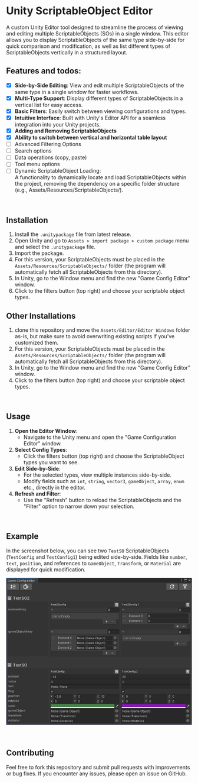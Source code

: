 # Unity ScriptableObject Editor

A custom Unity Editor tool designed to streamline the process of viewing and editing multiple ScriptableObjects (SOs) in a single window. This editor allows you to display ScriptableObjects of the same type side-by-side for quick comparison and modification, as well as list different types of ScriptableObjects vertically in a structured layout.

## Features and todos:
- [x] **Side-by-Side Editing**: View and edit multiple ScriptableObjects of the same type in a single window for faster workflows.
- [x] **Multi-Type Support**: Display different types of ScriptableObjects in a vertical list for easy access.
- [x] **Basic Filters**: Easily switch between viewing configurations and types.
- [x] **Intuitive Interface**: Built with Unity's Editor API for a seamless integration into your Unity projects.
- [x] **Adding and Removing ScriptableObjects**
- [x] **Ability to switch between vertical and horizontal table layout**
- [ ] Advanced Filtering Options
- [ ] Search options
- [ ] Data operations (copy, paste)
- [ ] Tool menu options
- [ ] Dynamic ScriptableObject Loading: <br/> A functionality to dynamically locate and load ScriptableObjects within the project, removing the dependency on a specific folder structure (e.g., Assets/Resources/ScriptableObjects/).

<br/> 
 
## Installation
1. Install the ``.unitypackage`` file from latest release.
2. Open Unity and go to ``Assets > import package > custom package`` menu and select the ``.unitypackage`` file.
3. Import the package.
4. For this version, your ScriptableObjects must be placed in the ``Assets/Resources/ScriptableObjects/`` folder (the program will automatically fetch all ScriptableObjects from this directory).
5. In Unity, go to the Window menu and find the new "Game Config Editor" window.
6. Click to the filters button (top right) and choose your scriptable object types.

## Other Installations
1. clone this repository and move the ``Assets/Editor/Editor Windows`` folder as-is, but make sure to avoid overwriting existing scripts if you've customized them.
2. For this version, your ScriptableObjects must be placed in the ``Assets/Resources/ScriptableObjects/`` folder (the program will automatically fetch all ScriptableObjects from this directory).
3. In Unity, go to the Window menu and find the new "Game Config Editor" window.
4. Click to the filters button (top right) and choose your scriptable object types.
<br/> 

## Usage
1. **Open the Editor Window**:
   - Navigate to the Unity menu and open the "Game Configuration Editor" window.
2. **Select Config Types**:
   - Click the filters button (top right) and choose the ScriptableObject types you want to see.
3. **Edit Side-by-Side**:
   - For the selected types, view multiple instances side-by-side.
   - Modify fields such as `int`, `string`, `vector3`, `gameObject`, `array`, `enum` etc., directly in the editor.
4. **Refresh and Filter**:
   - Use the "Refresh" button to reload the ScriptableObjects and the "Filter" option to narrow down your selection.

<br/> 

## Example
In the screenshot below, you can see two `TestSO` ScriptableObjects (`TestConfig` and `TestConfig1`) being edited side-by-side. Fields like `number`, `text`, `position`, and references to `GameObject`, `Transform`, or `Material` are displayed for quick modification.

![ScriptableObject Editor Screenshot](https://github.com/yunnsbz/Unity-Scriptable-Object-Tool/blob/main/preview.png)

<br/> 

## Contributing
Feel free to fork this repository and submit pull requests with improvements or bug fixes. If you encounter any issues, please open an issue on GitHub.
